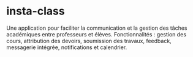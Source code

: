 # insta-class
Une application pour faciliter la communication et la gestion des tâches académiques entre professeurs et élèves. Fonctionnalités : gestion des cours, attribution des devoirs, soumission des travaux, feedback, messagerie intégrée, notifications et calendrier.
